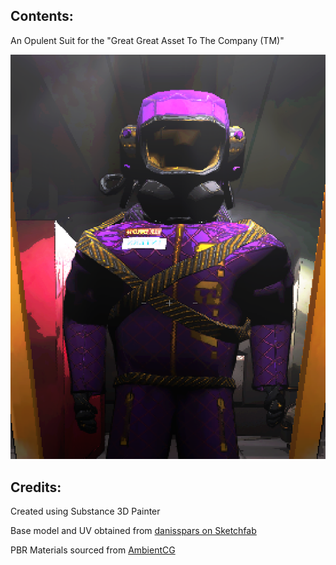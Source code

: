 ## Contents:

An Opulent Suit for the "Great Great Asset To The Company (TM)"  

![In Game](OpulentMetallic.png)

## Credits:

Created using Substance 3D Painter

Base model and UV obtained from [danisspars on Sketchfab](https://skfb.ly/oO6UV)

PBR Materials sourced from [AmbientCG](https://ambientcg.com/)
